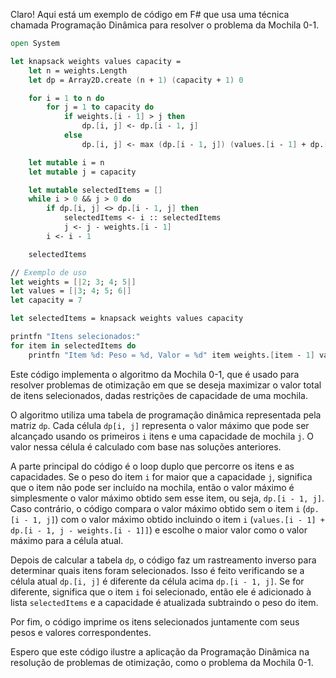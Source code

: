 Claro! Aqui está um exemplo de código em F# que usa uma técnica chamada Programação Dinâmica para resolver o problema da Mochila 0-1.

```fsharp
open System

let knapsack weights values capacity =
    let n = weights.Length
    let dp = Array2D.create (n + 1) (capacity + 1) 0

    for i = 1 to n do
        for j = 1 to capacity do
            if weights.[i - 1] > j then
                dp.[i, j] <- dp.[i - 1, j]
            else
                dp.[i, j] <- max (dp.[i - 1, j]) (values.[i - 1] + dp.[i - 1, j - weights.[i - 1]])

    let mutable i = n
    let mutable j = capacity

    let mutable selectedItems = []
    while i > 0 && j > 0 do
        if dp.[i, j] <> dp.[i - 1, j] then
            selectedItems <- i :: selectedItems
            j <- j - weights.[i - 1]
        i <- i - 1

    selectedItems

// Exemplo de uso
let weights = [|2; 3; 4; 5|]
let values = [|3; 4; 5; 6|]
let capacity = 7

let selectedItems = knapsack weights values capacity

printfn "Itens selecionados:"
for item in selectedItems do
    printfn "Item %d: Peso = %d, Valor = %d" item weights.[item - 1] values.[item - 1]
```

Este código implementa o algoritmo da Mochila 0-1, que é usado para resolver problemas de otimização em que se deseja maximizar o valor total de itens selecionados, dadas restrições de capacidade de uma mochila.

O algoritmo utiliza uma tabela de programação dinâmica representada pela matriz `dp`. Cada célula `dp[i, j]` representa o valor máximo que pode ser alcançado usando os primeiros `i` itens e uma capacidade de mochila `j`. O valor nessa célula é calculado com base nas soluções anteriores.

A parte principal do código é o loop duplo que percorre os itens e as capacidades. Se o peso do item `i` for maior que a capacidade `j`, significa que o item não pode ser incluído na mochila, então o valor máximo é simplesmente o valor máximo obtido sem esse item, ou seja, `dp.[i - 1, j]`. Caso contrário, o código compara o valor máximo obtido sem o item `i` (`dp.[i - 1, j]`) com o valor máximo obtido incluindo o item `i` (`values.[i - 1] + dp.[i - 1, j - weights.[i - 1]]`) e escolhe o maior valor como o valor máximo para a célula atual.

Depois de calcular a tabela `dp`, o código faz um rastreamento inverso para determinar quais itens foram selecionados. Isso é feito verificando se a célula atual `dp.[i, j]` é diferente da célula acima `dp.[i - 1, j]`. Se for diferente, significa que o item `i` foi selecionado, então ele é adicionado à lista `selectedItems` e a capacidade é atualizada subtraindo o peso do item.

Por fim, o código imprime os itens selecionados juntamente com seus pesos e valores correspondentes.

Espero que este código ilustre a aplicação da Programação Dinâmica na resolução de problemas de otimização, como o problema da Mochila 0-1.